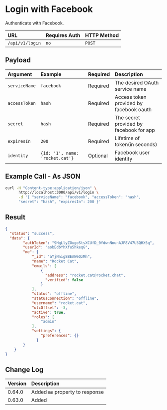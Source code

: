 # Login with Facebook

Authenticate with Facebook.

| URL             | Requires Auth | HTTP Method |
| :-------------- | :------------ | :---------- |
| `/api/v1/login` | `no`          | `POST`      |

## Payload

| Argument      | Example                         | Required | Description                               |
| :---------    | :------------------------------ | :------- | :---------------------------------------- |
| `serviceName` | `facebook`                      | Required | The desired OAuth service name            |
| `accessToken` | `hash`                          | Required | Access token provided by facebook oauth   |
| `secret`      | `hash`                          | Required | The secret provided by facebook for app   |
| `expiresIn`   | `200`                           | Required | Lifetime of token(in seconds)             |
| `identity`    | `{id: '1', name: 'rocket.cat'}` | Optional | Facebook user identity                    |

## Example Call - As JSON

```bash
curl -H "Content-type:application/json" \
      http://localhost:3000/api/v1/login \
      -d '{ "serviceName": "facebook", "accessToken": "hash",
      "secret": "hash", "expiresIn": 200 }'
```

## Result

```json
{
  "status": "success",
  "data": {
        "authToken": "9HqLlyZOugoStsXCUfD_0YdwnNnunAJF8V47U3QHXSq",
        "userId": "aobEdbYhXfu5hkeqG",
        "me": {
            "_id": "aYjNnig8BEAWeQzMh",
            "name": "Rocket Cat",
            "emails": [
                {
                  "address": "rocket.cat@rocket.chat",
                  "verified": false
                }
            ],
            "status": "offline",
            "statusConnection": "offline",
            "username": "rocket.cat",
            "utcOffset": -3,
            "active": true,
            "roles": [
                "admin"
            ],
            "settings": {
                "preferences": {}
              }
        }
    }
}
```

## Change Log

| Version | Description |
| :--- | :--- |
| 0.64.0 | Added `me` property to response |
| 0.63.0 | Added |
